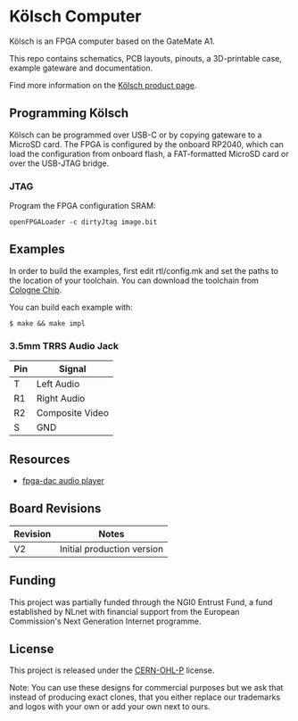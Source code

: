 # Kölsch Computer

Kölsch is an FPGA computer based on the GateMate A1.

This repo contains schematics, PCB layouts, pinouts, a 3D-printable case, example gateware and documentation.

Find more information on the [Kölsch product page](https://machdyne.com/product/kolsch-computer/).

## Programming Kölsch 

Kölsch can be programmed over USB-C or by copying gateware to a MicroSD card. The FPGA is configured by the onboard RP2040, which can load the configuration from onboard flash, a FAT-formatted MicroSD card or over the USB-JTAG bridge.

### JTAG

Program the FPGA configuration SRAM:

```
openFPGALoader -c dirtyJtag image.bit
```

## Examples

In order to build the examples, first edit rtl/config.mk and set the paths to the location of your toolchain. You can download the toolchain from [Cologne Chip](https://colognechip.com).

You can build each example with:

```
$ make && make impl
```

### 3.5mm TRRS Audio Jack

| Pin | Signal |
| --- | ------ |
| T | Left Audio |
| R1 | Right Audio |
| R2 | Composite Video |
| S | GND |

## Resources

 * [fpga-dac audio player](https://github.com/machdyne/fpga-dac)

## Board Revisions

| Revision | Notes |
| -------- | ----- |
| V2 | Initial production version |

## Funding

This project was partially funded through the NGI0 Entrust Fund, a fund established by NLnet with financial support from the European Commission's Next Generation Internet programme.

## License

This project is released under the [CERN-OHL-P](LICENSE.txt) license.

Note: You can use these designs for commercial purposes but we ask that instead of producing exact clones, that you either replace our trademarks and logos with your own or add your own next to ours.
